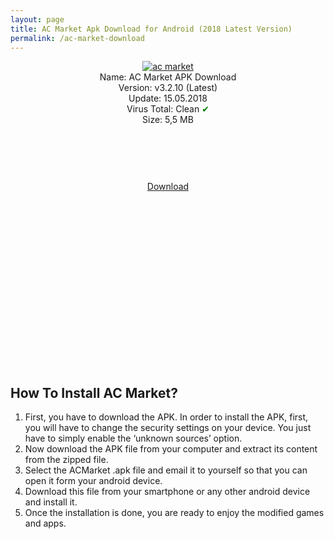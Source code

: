 ```yaml
---
layout: page
title: AC Market Apk Download for Android (2018 Latest Version)
permalink: /ac-market-download
---
```


<script async src="//pagead2.googlesyndication.com/pagead/js/adsbygoogle.js"></script>
<!-- Esnek -->
<ins class="adsbygoogle"
     style="display:block"
     data-ad-client="ca-pub-7942429830883405"
     data-ad-slot="5130793994"
     data-ad-format="auto"></ins>
<script>
(adsbygoogle = window.adsbygoogle || []).push({});
</script>
<center>
<a href="https://acmarket.plusapkz.com/"><img src="https://acmarket.plusapkz.com/acmarket.png" alt="ac market" title="acmarket" /></a><br />
Name: AC Market APK Download<br />
Version: v3.2.10 (Latest)<br />
Update: 15.05.2018<br />
Virus Total: Clean <span style="color:green;">&#10004;</span><br>
Size: 5,5 MB<br />
     <center>
<script async src="//pagead2.googlesyndication.com/pagead/js/adsbygoogle.js"></script>
<!-- Baglanti20090 -->
<ins class="adsbygoogle"
     style="display:inline-block;width:200px;height:90px"
     data-ad-client="ca-pub-7942429830883405"
     data-ad-slot="9116964791"></ins>
<script>
(adsbygoogle = window.adsbygoogle || []).push({});
</script>
</center>
<a rel="nofollow" target="_blank" href="https://acmarket.net/acmarket.apk" target="_blank">Download</a><br>
<script async src="//pagead2.googlesyndication.com/pagead/js/adsbygoogle.js"></script>
<!-- 336 -->
<ins class="adsbygoogle"
     style="display:inline-block;width:336px;height:280px"
     data-ad-client="ca-pub-7942429830883405"
     data-ad-slot="9585734309"></ins>
<script>
(adsbygoogle = window.adsbygoogle || []).push({});
</script>
</center>

<h2>How To Install AC Market?</h2>
<ol><li>First, you have to download the APK. In order to install the APK, first, you will have to change the security settings on your device. You just have to simply enable the ‘unknown sources’ option.</li>
<li>Now download the APK file from your computer and extract its content from the zipped file.</li>
<li>Select the ACMarket .apk file and email it to yourself so that you can open it form your android device.</li>
<li>Download this file from your smartphone or any other android device and install it.</li>
<li>Once the installation is done, you are ready to enjoy the modified games and apps.</li></ol>
